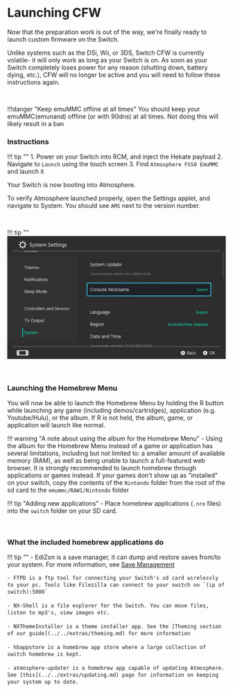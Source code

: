 # Launching CFW

Now that the preparation work is out of the way, we're finally ready to launch custom firmware on the Switch.

Unlike systems such as the DSi, Wii, or 3DS, Switch CFW is currently volatile- it will only work as long as your Switch is on. As soon as your Switch completely loses power for any reason (shutting down, battery dying, etc.), CFW will no longer be active and you will need to follow these instructions again.

&nbsp;

!!!danger "Keep emuMMC offline at all times"
    You should keep your emuMMC(emunand) offline (or with 90dns) at all times. Not doing this will likely result in a ban

### Instructions

!!! tip ""
    1. Power on your Switch into RCM, and inject the Hekate payload
    2. Navigate to `Launch` using the touch screen
    3. Find `Atmosphere FSS0 EmuMMC` and launch it

Your Switch is now booting into Atmosphere.

To verify Atmosphere launched properly, open the Settings applet, and navigate to System. You should see `AMS` next to the version number.

&nbsp;

!!! tip ""
    ![Atmosphere version string](../img/launching_cfw_atmosphere_version_string.jpg)

&nbsp;

### Launching the Homebrew Menu

You will now be able to launch the Homebrew Menu by holding the R button while launching any game (including demos/cartridges), application (e.g. Youtube/Hulu), or the album. If R is not held, the album, game, or application will launch like normal.
    
!!! warning "A note about using the album for the Homebrew Menu"
    - Using the album for the Homebrew Menu instead of a game or application has several limitations, including but not limited to: a smaller amount of available memory (RAM), as well as being unable to launch a full-featured web browser. It is strongly recommended to launch homebrew through applications or games instead. If your games don't show up as "installed" on your switch, copy the contents of the `Nintendo` folder from the root of the sd card to the `emummc/RAW1/Nintendo` folder
    
!!! tip "Adding new applications"
    - Place homebrew applications (`.nro` files) into the `switch` folder on your SD card.

&nbsp;

### What the included homebrew applications do

!!! tip ""
    - EdiZon is a save manager, it can dump and restore saves from/to your system. For more information, see [Save Management](../../extras/save_management.md)

    - FTPD is a ftp tool for connecting your Switch's sd card wirelessly to your pc. Tools like Filezilla can connect to your switch on `(ip of switch):5000`

    - NX-Shell is a file explorer for the Switch. You can move files, listen to mp3's, view images etc.

    - NXThemeInstaller is a theme installer app. See the [Theming section of our guide](../../extras/theming.md) for more information

    - hbappstore is a homebrew app store where a large collection of switch homebrew is kept.

    - atmosphere-updater is a homebrew app capable of updating Atmosphere. See [this](../../extras/updating.md) page for information on keeping your system up to date.
